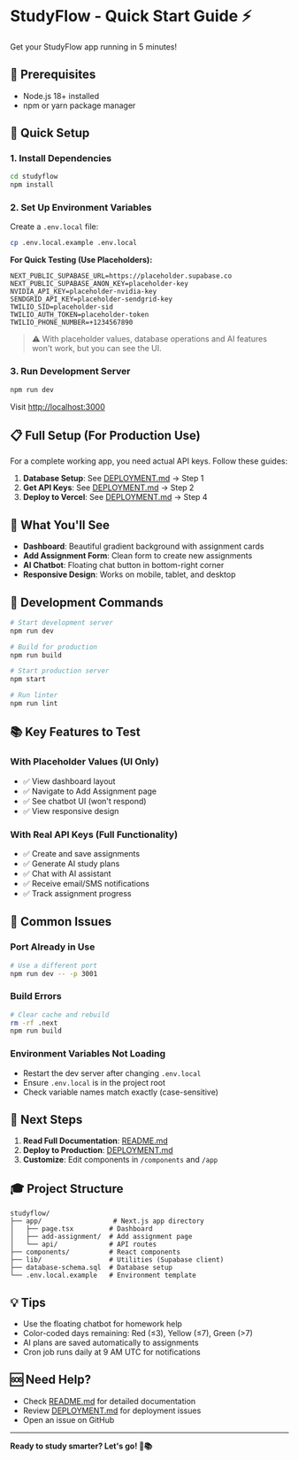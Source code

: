 # StudyFlow - Quick Start Guide ⚡

Get your StudyFlow app running in 5 minutes!

## 🎯 Prerequisites

- Node.js 18+ installed
- npm or yarn package manager

## 🚀 Quick Setup

### 1. Install Dependencies

```bash
cd studyflow
npm install
```

### 2. Set Up Environment Variables

Create a `.env.local` file:

```bash
cp .env.local.example .env.local
```

**For Quick Testing (Use Placeholders):**

```env
NEXT_PUBLIC_SUPABASE_URL=https://placeholder.supabase.co
NEXT_PUBLIC_SUPABASE_ANON_KEY=placeholder-key
NVIDIA_API_KEY=placeholder-nvidia-key
SENDGRID_API_KEY=placeholder-sendgrid-key
TWILIO_SID=placeholder-sid
TWILIO_AUTH_TOKEN=placeholder-token
TWILIO_PHONE_NUMBER=+1234567890
```

> ⚠️ With placeholder values, database operations and AI features won't work, but you can see the UI.

### 3. Run Development Server

```bash
npm run dev
```

Visit [http://localhost:3000](http://localhost:3000)

## 📋 Full Setup (For Production Use)

For a complete working app, you need actual API keys. Follow these guides:

1. **Database Setup**: See [DEPLOYMENT.md](DEPLOYMENT.md) → Step 1
2. **Get API Keys**: See [DEPLOYMENT.md](DEPLOYMENT.md) → Step 2
3. **Deploy to Vercel**: See [DEPLOYMENT.md](DEPLOYMENT.md) → Step 4

## 🎨 What You'll See

- **Dashboard**: Beautiful gradient background with assignment cards
- **Add Assignment Form**: Clean form to create new assignments
- **AI Chatbot**: Floating chat button in bottom-right corner
- **Responsive Design**: Works on mobile, tablet, and desktop

## 🔧 Development Commands

```bash
# Start development server
npm run dev

# Build for production
npm run build

# Start production server
npm start

# Run linter
npm run lint
```

## 📚 Key Features to Test

### With Placeholder Values (UI Only)
- ✅ View dashboard layout
- ✅ Navigate to Add Assignment page
- ✅ See chatbot UI (won't respond)
- ✅ View responsive design

### With Real API Keys (Full Functionality)
- ✅ Create and save assignments
- ✅ Generate AI study plans
- ✅ Chat with AI assistant
- ✅ Receive email/SMS notifications
- ✅ Track assignment progress

## 🐛 Common Issues

### Port Already in Use

```bash
# Use a different port
npm run dev -- -p 3001
```

### Build Errors

```bash
# Clear cache and rebuild
rm -rf .next
npm run build
```

### Environment Variables Not Loading

- Restart the dev server after changing `.env.local`
- Ensure `.env.local` is in the project root
- Check variable names match exactly (case-sensitive)

## 📖 Next Steps

1. **Read Full Documentation**: [README.md](README.md)
2. **Deploy to Production**: [DEPLOYMENT.md](DEPLOYMENT.md)
3. **Customize**: Edit components in `/components` and `/app`

## 🎓 Project Structure

```
studyflow/
├── app/                  # Next.js app directory
│   ├── page.tsx         # Dashboard
│   ├── add-assignment/  # Add assignment page
│   └── api/             # API routes
├── components/          # React components
├── lib/                 # Utilities (Supabase client)
├── database-schema.sql  # Database setup
└── .env.local.example   # Environment template
```

## 💡 Tips

- Use the floating chatbot for homework help
- Color-coded days remaining: Red (≤3), Yellow (≤7), Green (>7)
- AI plans are saved automatically to assignments
- Cron job runs daily at 9 AM UTC for notifications

## 🆘 Need Help?

- Check [README.md](README.md) for detailed documentation
- Review [DEPLOYMENT.md](DEPLOYMENT.md) for deployment issues
- Open an issue on GitHub

---

**Ready to study smarter? Let's go! 🚀📚**
